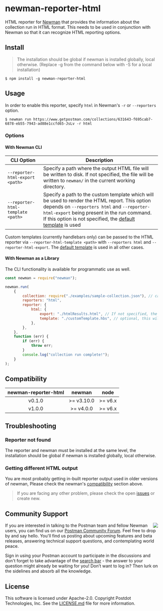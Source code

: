 # newman-reporter-html

HTML reporter for [Newman](https://github.com/postmanlabs/newman) that provides the information about the collection run in HTML format.
This needs to be used in conjunction with Newman so that it can recognize HTML reporting options.

## Install

> The installation should be global if newman is installed globally, local otherwise. (Replace -g from the command below with -S for a local installation)

```console
$ npm install -g newman-reporter-html
```

## Usage

In order to enable this reporter, specify `html` in Newman's `-r` or `--reporters` option.

```console
$ newman run https://www.getpostman.com/collections/631643-f695cab7-6878-eb55-7943-ad88e1ccfd65-JsLv -r html
```

### Options

#### With Newman CLI

| CLI Option                        | Description                                                                                                                                                                                                                                                                                                                                             |
| --------------------------------- | ------------------------------------------------------------------------------------------------------------------------------------------------------------------------------------------------------------------------------------------------------------------------------------------------------------------------------------------------------- |
| `--reporter-html-export <path>`   | Specify a path where the output HTML file will be written to disk. If not specified, the file will be written to `newman/` in the current working directory.                                                                                                                                                                                            |
| `--reporter-html-template <path>` | Specify a path to the custom template which will be used to render the HTML report. This option depends on `--reporters html` and `--reporter-html-export` being present in the run command. If this option is not specified, the [default template](https://github.com/postmanlabs/newman-reporter-html/blob/develop/lib/template-default.hbs) is used |

Custom templates (currently handlebars only) can be passed to the HTML reporter via `--reporter-html-template <path>` with `--reporters html` and `--reporter-html-export`.
The [default template](https://github.com/postmanlabs/newman-reporter-html/blob/develop/lib/template-default.hbs) is used in all other cases.

#### With Newman as a Library

The CLI functionality is available for programmatic use as well.

```javascript
const newman = require("newman");

newman.run(
    {
        collection: require("./examples/sample-collection.json"), // can also provide a URL or path to a local JSON file.
        reporters: "html",
        reporter: {
            html: {
                export: "./htmlResults.html", // If not specified, the file will be written to `newman/` in the current working directory.
                template: "./customTemplate.hbs", // optional, this will be picked up relative to the directory that Newman runs in.
            },
        },
    },
    function (err) {
        if (err) {
            throw err;
        }
        console.log("collection run complete!");
    }
);
```

## Compatibility

| **newman-reporter-html** | **newman** | **node** |
| :----------------------: | :--------: | :------: |
|          v0.1.0          | >= v3.10.0 | >= v6.x  |
|          v1.0.0          | >= v4.0.0  | >= v6.x  |

## Troubleshooting

### Reporter not found

The reporter and newman must be installed at the same level, the installation should be global if newman is installed globally, local otherwise.

### Getting different HTML output

You are most probably getting in-built reporter output used in older versions of newman, Please check the newman's [compatibility](#compatibility) section above.

> If you are facing any other problem, please check the open [issues](https://github.com/postmanlabs/newman-reporter-html/issues) or create new.

## Community Support

<img src="https://avatars1.githubusercontent.com/u/3220138?v=3&s=120" align="right" />
If you are interested in talking to the Postman team and fellow Newman users, you can find us on our <a href="https://community.getpostman.com">Postman Community Forum</a>. Feel free to drop by and say hello. You'll find us posting about upcoming features and beta releases, answering technical support questions, and contemplating world peace.

Sign in using your Postman account to participate in the discussions and don't forget to take advantage of the <a href="https://community.getpostman.com/search?q=newman">search bar</a> - the answer to your question might already be waiting for you! Don’t want to log in? Then lurk on the sidelines and absorb all the knowledge.

## License

This software is licensed under Apache-2.0. Copyright Postdot Technologies, Inc. See the [LICENSE.md](LICENSE.md) file for more information.
